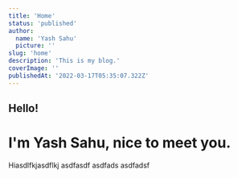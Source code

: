 ```yaml
---
title: 'Home'
status: 'published'
author:
  name: 'Yash Sahu'
  picture: ''
slug: 'home'
description: 'This is my blog.'
coverImage: ''
publishedAt: '2022-03-17T05:35:07.322Z'
---
```


## Hello!

# I'm Yash Sahu, nice to meet you.

Hiasdlfkjasdflkj asdfasdf
asdfads
asdfadsf
